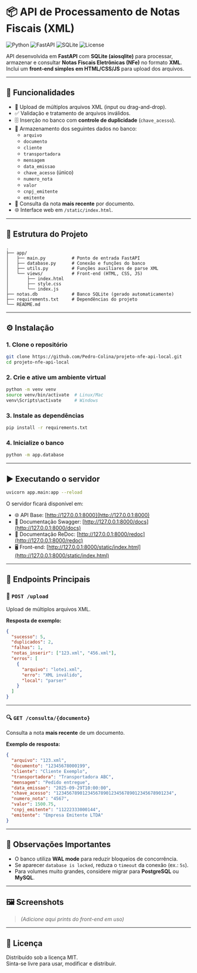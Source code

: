 # 📦 API de Processamento de Notas Fiscais (XML)

![Python](https://img.shields.io/badge/Python-3.11%2B-blue)
![FastAPI](https://img.shields.io/badge/FastAPI-0.115%2B-009688)
![SQLite](https://img.shields.io/badge/SQLite-3-lightgrey)
![License](https://img.shields.io/badge/license-MIT-green)

API desenvolvida em **FastAPI** com **SQLite (aiosqlite)** para processar, armazenar e consultar **Notas Fiscais Eletrônicas (NFe)** no formato **XML**.  
Inclui um **front-end simples em HTML/CSS/JS** para upload dos arquivos.

---

## 🚀 Funcionalidades

- 📂 Upload de múltiplos arquivos XML (input ou drag-and-drop).
- ✅ Validação e tratamento de arquivos inválidos.
- 🗄️ Inserção no banco com **controle de duplicidade** (`chave_acesso`).
- 💾 Armazenamento dos seguintes dados no banco:
  - `arquivo`
  - `documento`
  - `cliente`
  - `transportadora`
  - `mensagem`
  - `data_emissao`
  - `chave_acesso` (único)
  - `numero_nota`
  - `valor`
  - `cnpj_emitente`
  - `emitente`
- 🔎 Consulta da nota **mais recente** por documento.
- 🌐 Interface web em `/static/index.html`.

---

## 📂 Estrutura do Projeto

```
.
├── app/
│   ├── main.py          # Ponto de entrada FastAPI
│   ├── database.py      # Conexão e funções do banco
│   ├── utils.py         # Funções auxiliares de parse XML
│   └── views/           # Front-end (HTML, CSS, JS)
│       ├── index.html
│       ├── style.css
│       └── index.js
├── notas.db             # Banco SQLite (gerado automaticamente)
├── requirements.txt     # Dependências do projeto
└── README.md
```

---

## ⚙️ Instalação

### 1. Clone o repositório

```bash
git clone https://github.com/Pedro-Colina/projeto-nfe-api-local.git
cd projeto-nfe-api-local
```

### 2. Crie e ative um ambiente virtual

```bash
python -m venv venv
source venv/bin/activate  # Linux/Mac
venv\Scripts\activate     # Windows
```

### 3. Instale as dependências

```bash
pip install -r requirements.txt
```

### 4. Inicialize o banco

```bash
python -m app.database
```

---

## ▶️ Executando o servidor

```bash
uvicorn app.main:app --reload
```

O servidor ficará disponível em:

- 🌐 API Base: [http://127.0.0.1:8000](http://127.0.0.1:8000)
- 📑 Documentação Swagger: [http://127.0.0.1:8000/docs](http://127.0.0.1:8000/docs)
- 📘 Documentação ReDoc: [http://127.0.0.1:8000/redoc](http://127.0.0.1:8000/redoc)
- 🖥️ Front-end: [http://127.0.0.1:8000/static/index.html](http://127.0.0.1:8000/static/index.html)

---

## 📑 Endpoints Principais

### 🔼 `POST /upload`

Upload de múltiplos arquivos XML.

**Resposta de exemplo:**

```json
{
  "sucesso": 5,
  "duplicados": 2,
  "falhas": 1,
  "notas_inserir": ["123.xml", "456.xml"],
  "erros": [
    {
      "arquivo": "lote1.xml",
      "erro": "XML inválido",
      "local": "parser"
    }
  ]
}
```

---

### 🔍 `GET /consulta/{documento}`

Consulta a nota **mais recente** de um documento.

**Exemplo de resposta:**

```json
{
  "arquivo": "123.xml",
  "documento": "12345678000199",
  "cliente": "Cliente Exemplo",
  "transportadora": "Transportadora ABC",
  "mensagem": "Pedido entregue",
  "data_emissao": "2025-09-29T10:00:00",
  "chave_acesso": "12345678901234567890123456789012345678901234",
  "numero_nota": "4567",
  "valor": 1500.75,
  "cnpj_emitente": "11222333000144",
  "emitente": "Empresa Emitente LTDA"
}
```

---

## 📌 Observações Importantes

- O banco utiliza **WAL mode** para reduzir bloqueios de concorrência.
- Se aparecer `database is locked`, reduza o `timeout` da conexão (ex.: `5s`).
- Para volumes muito grandes, considere migrar para **PostgreSQL** ou **MySQL**.

---

## 🖼️ Screenshots

> _(Adicione aqui prints do front-end em uso)_

---

## 📜 Licença

Distribuído sob a licença MIT.  
Sinta-se livre para usar, modificar e distribuir.
